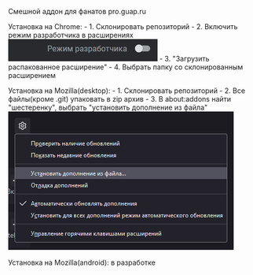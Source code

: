 Смешной аддон для фанатов pro.guap.ru

Установка на Chrome:
    - 1. Склонировать репозиторий
    - 2. Включить режим разработчика в расширениях ![Режим разработчика](README_assets/Developermode.png)
    - 3. "Загрузить распакованное расширение"
    - 4. Выбрать папку со склонированным расширением

Установка на Mozilla(desktop):
    - 1. Склонировать репозиторий
    - 2. Все файлы(кроме .git) упаковать в zip архив
    - 3. В about:addons найти "шестеренку", выбрать "установить дополнение из файла" ![Установка на mozilla](README_assets/mozillaInstall.png)

Установка на Mozilla(android): в разработке